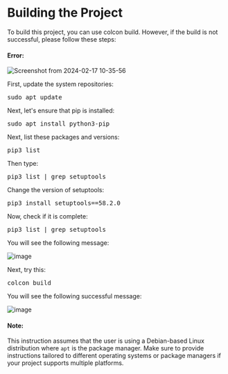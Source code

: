 # Building the Project

To build this project, you can use colcon build. However, if the build is not successful, please follow these steps:

#### Error:

![Screenshot from 2024-02-17 10-35-56](https://github.com/maduwanthasl/ros2_humble/assets/107339150/fda5e6a8-9c1f-42a6-ad88-c20eb256b381)

First, update the system repositories:
<pre>sudo apt update</pre>

Next, let's ensure that pip is installed:
<pre>sudo apt install python3-pip</pre>

Next, list these packages and versions:

<pre>pip3 list</pre>

Then type:

<pre>pip3 list | grep setuptools</pre>

Change the version of setuptools:

<pre>pip3 install setuptools==58.2.0</pre>

Now, check if it is complete:

<pre>pip3 list | grep setuptools</pre>

You will see the following message:

![image](https://github.com/maduwanthasl/ros2_humble/assets/107339150/4c2b11ac-9e4d-4053-95db-4999f1e5e8e6)

Next, try this:

<pre>colcon build</pre>  

You will see the following successful message:

![image](https://github.com/maduwanthasl/ros2_humble/assets/107339150/226b0305-921f-4382-a5ce-0620d844d52f)

#### Note: 
This instruction assumes that the user is using a Debian-based Linux distribution where `apt` is the package manager. Make sure to provide instructions tailored to different operating systems or package managers if your project supports multiple platforms.


